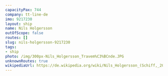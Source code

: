 ```yaml
---
capacityPax: 744
company: tt-line-de
imo: 9217230
layout: ship
name: Nils Holgersson
outOfScope: false
routes: []
slug: nils-holgersson-9217230
tags:
- ship
photo: /img/300px-Nils_Holgersson_Travem%C3%BCnde.JPG
unknownRoutes: true
wikipediaUrl: https://de.wikipedia.org/wiki/Nils_Holgersson_(Schiff,_2001)
---
```

